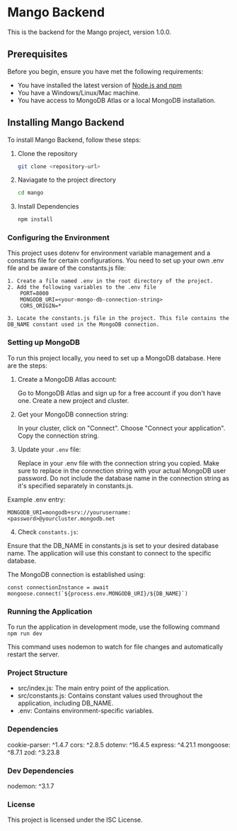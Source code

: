 # Mango Backend

This is the backend for the Mango project, version 1.0.0.

## Prerequisites

Before you begin, ensure you have met the following requirements:

* You have installed the latest version of [Node.js and npm](https://nodejs.org/en/download/)
* You have a Windows/Linux/Mac machine.
* You have access to MongoDB Atlas or a local MongoDB installation.

## Installing Mango Backend

To install Mango Backend, follow these steps:

1. Clone the repository
   ```sh
   git clone <repository-url>
2. Naviagate to the project directory
    ```sh
    cd mango
3. Install Dependencies
    ```sh
    npm install
### Configuring the Environment
This project uses dotenv for environment variable management and a constants file for certain configurations. You need to set up your own .env file and be aware of the constants.js file:
    
    1. Create a file named .env in the root directory of the project.
    2. Add the following variables to the .env file
        PORT=8000
        MONGODB_URI=<your-mongo-db-connection-string>
        CORS_ORIGIN=*
    
    3. Locate the constants.js file in the project. This file contains the DB_NAME constant used in the MongoDB connection.

### Setting up MongoDB

To run this project locally, you need to set up a MongoDB database. Here are the steps:

1. Create a MongoDB Atlas account:

    Go to MongoDB Atlas and sign up for a free account if you don't have one.
    Create a new project and cluster.

2. Get your MongoDB connection string:

    In your cluster, click on "Connect".
    Choose "Connect your application".
    Copy the connection string.

3. Update your `.env` file:

    Replace <your-mongodb-connection-string> in your .env file with the connection string you copied.
    Make sure to replace <password> in the connection string with your actual MongoDB user password.
    Do not include the database name in the connection string as it's specified separately in constants.js.

Example .env entry:
    
    MONGODB_URI=mongodb+srv://yourusername:<password>@yourcluster.mongodb.net

4. Check `constants.js`:

Ensure that the DB_NAME in constants.js is set to your desired database name.
The application will use this constant to connect to the specific database.
        
The MongoDB connection is established using:
    
    const connectionInstance = await mongoose.connect(`${process.env.MONGODB_URI}/${DB_NAME}`)
    
### Running the Application
To run the application in development mode, use the following command
`npm run dev`

This command uses nodemon to watch for file changes and automatically restart the server.


### Project Structure

- src/index.js: The main entry point of the application.
- src/constants.js: Contains constant values used throughout the application, including DB_NAME.
- .env: Contains environment-specific variables.

### Dependencies

cookie-parser: ^1.4.7
cors: ^2.8.5
dotenv: ^16.4.5
express: ^4.21.1
mongoose: ^8.7.1
zod: ^3.23.8

### Dev Dependencies

nodemon: ^3.1.7

### License
This project is licensed under the ISC License.



